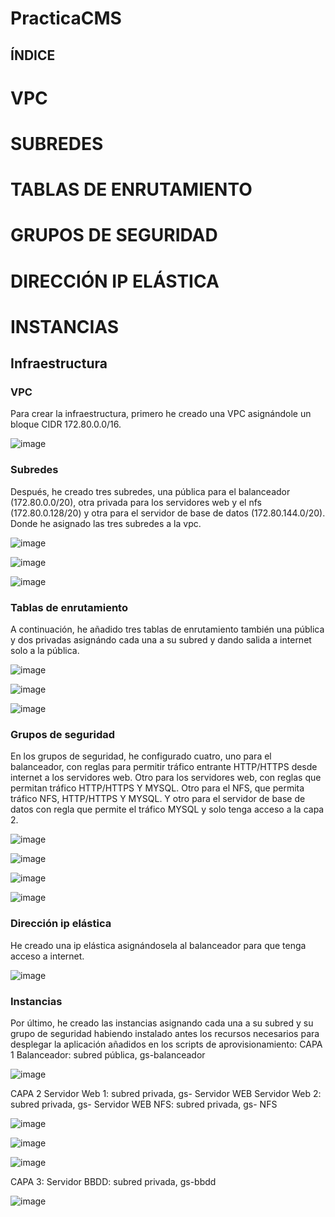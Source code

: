 # PracticaCMS

## ÍNDICE

# VPC
# SUBREDES
# TABLAS DE ENRUTAMIENTO
# GRUPOS DE SEGURIDAD
# DIRECCIÓN IP ELÁSTICA
# INSTANCIAS

<h2>Infraestructura</h2>

<h3>VPC</h3>
Para crear la infraestructura, primero he creado una VPC asignándole un bloque CIDR 172.80.0.0/16.

![image](https://github.com/user-attachments/assets/0466b858-8153-4869-a6df-ce9447ef23c5)



<h3>Subredes</h3>
Después, he creado tres subredes, una pública para el balanceador (172.80.0.0/20), otra privada para los servidores web y el nfs (172.80.0.128/20) y otra para el servidor de base de datos (172.80.144.0/20). Donde he asignado las tres subredes a la vpc.

![image](https://github.com/user-attachments/assets/bc5f5be1-2121-46ce-8173-0729967196b7)

![image](https://github.com/user-attachments/assets/61840dfb-04b6-4967-b50d-3bfcb8f8f5b4)

![image](https://github.com/user-attachments/assets/8061dcb5-0070-4473-95f5-99a4ef3a2fdd)



<h3>Tablas de enrutamiento</h3>
A continuación, he añadido tres tablas de enrutamiento también una pública y dos privadas asignándo cada una a su subred y dando salida a internet solo a la pública.

![image](https://github.com/user-attachments/assets/2b46edd3-f31e-4318-9914-e9d75e80e1fe)

![image](https://github.com/user-attachments/assets/f1a8a131-fc64-4c80-9ad5-b9f4c1876fe3)

![image](https://github.com/user-attachments/assets/07b974fb-1e5c-47c1-a486-c9924ddf2cae)


<h3>Grupos de seguridad</h3>
En los grupos de seguridad, he configurado cuatro, 
uno para el balanceador, con reglas para permitir tráfico entrante HTTP/HTTPS desde internet a los servidores web.
Otro para los servidores web, con reglas que permitan tráfico HTTP/HTTPS Y MYSQL.
Otro para el NFS, que permita tráfico NFS, HTTP/HTTPS Y MYSQL.
Y otro para el servidor de base de datos con regla que permite el tráfico MYSQL y solo tenga acceso a la capa 2.


![image](https://github.com/user-attachments/assets/64261afa-5a1a-4073-8966-69bf8d8f6ad1)


![image](https://github.com/user-attachments/assets/3725910e-c9c8-4010-8104-e424ff1de325)


![image](https://github.com/user-attachments/assets/48051c3b-1d01-401b-a099-c3d6110e3894)


![image](https://github.com/user-attachments/assets/5fd299ad-2def-448c-b835-5f4f500d710c)

<h3>Dirección ip elástica</h3>
He creado una ip elástica asignándosela al balanceador para que tenga acceso a internet.


![image](https://github.com/user-attachments/assets/2af3cc13-18c0-4550-9431-7df7c6e05a54)


<h3>Instancias</h3>
Por último, he creado las instancias asignando cada una a su subred y su grupo de seguridad habiendo instalado antes los recursos necesarios para desplegar la aplicación añadidos en los scripts de aprovisionamiento:
CAPA 1
Balanceador: subred pública, gs-balanceador 


![image](https://github.com/user-attachments/assets/1ef7fb91-0cc0-4d50-867a-436d609716d0)


CAPA 2
Servidor Web 1: subred privada, gs- Servidor WEB
Servidor Web 2: subred privada, gs- Servidor WEB
NFS: subred privada, gs- NFS


![image](https://github.com/user-attachments/assets/d56da306-31d8-4a6a-b314-dc45c848cc52)


![image](https://github.com/user-attachments/assets/51de8db6-1c5a-4cee-a5c2-bcec32a4c35f)


![image](https://github.com/user-attachments/assets/ac9af62e-11b3-404c-a55e-9ea4bfc10967)


CAPA 3:
Servidor BBDD: subred privada, gs-bbdd


![image](https://github.com/user-attachments/assets/3076c0c3-e2d5-4b60-8c88-e118acaba409)
